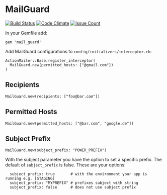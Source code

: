 # MailGuard
[![Build Status](https://travis-ci.org/schmierkov/mail_guard.svg?branch=master)](https://travis-ci.org/schmierkov/mail_guard)
[![Code Climate](https://codeclimate.com/github/schmierkov/mail_guard/badges/gpa.svg)](https://codeclimate.com/github/schmierkov/mail_guard)
[![Issue Count](https://codeclimate.com/github/schmierkov/mail_guard/badges/issue_count.svg)](https://codeclimate.com/github/schmierkov/mail_guard)

In your Gemfile add:

    gem 'mail_guard'


Add MailGuard configurations to `config/initializers/interceptor.rb`:

    ActionMailer::Base.register_interceptor(
      MailGuard.new(permitted_hosts: ["@gmail.com"])
    )

## Recipients

    MailGuard.new(recipients: ["foo@bar.com"])
    
## Permitted Hosts

    MailGuard.new(permitted_hosts: ["@bar.com", "google.de"])
    
## Subject Prefix

    MailGuard.new(subject_prefix: "POWER_PREFIX")

With the subject parameter you have the option to set a specific prefix. The default of `subject_prefix` is false.
These are your options:

      subject_prefix: true       # with the environment your app is running e.g. [STAGING]
      subject_prefix: "MYPREFIX" # prefixes subject with string
      subject_prefix: false      # does not use subject prefix
